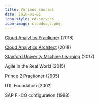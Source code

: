 ```yaml
---
title: Various courses
date: 2018-01-01
icon-style: cd-servers
icon-image: cloudcogs.png
---
```

[Cloud Analytics Practioner](https://verify.skilljar.com/c/w3imae6kwhig) (2018)

[Cloud Analytics Architect](https://verify.skilljar.com/c/3wva4fua6haf) (2018)

[Stanford Univerity Machine Learning](https://www.coursera.org/account/accomplishments/verify/8M923835BCDN) (2017)

Agile in the Real World (2015)

Prince 2 Practioner (2005)

ITIL Foundation (2002)

SAP FI-CO configuration (1998)